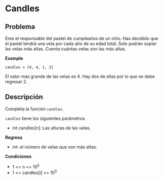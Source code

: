 # Candles

## Problema

Eres el responsable del pastel de cumpleaños de un niño. Has decidido que el pastel tendrá una vela por cada año de su edad total. Solo podrán soplar las velas más altas. Cuenta cuántas velas son las más altas.

__Example__

```
candles = [4, 4, 1, 3]
```
El valor más grande de las velas es 4. Hay dos de ellas por lo que se debe regresar 2.

## Descripción

Completa la función `candles`.

`candles` tiene los siguientes parámetros

- int candles[n]: Las alturas de las velas.

__Regresa__

- int: el número de velas que son más altas.

__Condiciones__

- 1 <= n <= 10<sup>5</sup>
- 1 <= candles[i] <= 10<sup>5</sup>

